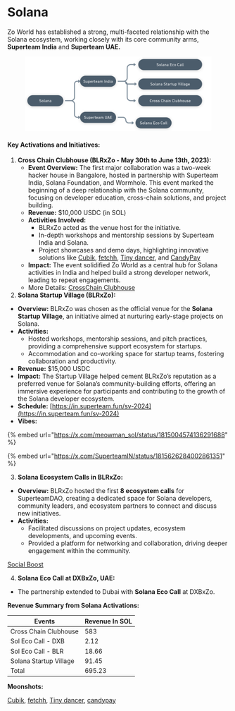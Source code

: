 # Solana

Zo World has established a strong, multi-faceted relationship with the Solana ecosystem, working closely with its core community arms, **Superteam India** and **Superteam UAE.**

<figure><img src="../.gitbook/assets/image (5) (1).png" alt=""><figcaption></figcaption></figure>

#### **Key Activations and Initiatives:**

1. **Cross Chain Clubhouse (BLRxZo - May 30th to June 13th, 2023):**
   * **Event Overview:** The first major collaboration was a two-week hacker house in Bangalore, hosted in partnership with Superteam India, Solana Foundation, and Wormhole. This event marked the beginning of a deep relationship with the Solana community, focusing on developer education, cross-chain solutions, and project building.
   * **Revenue:** $10,000 USDC (in SOL)
   * **Activities Involved:**
     * BLRxZo acted as the venue host for the initiative.
     * In-depth workshops and mentorship sessions by Superteam India and Solana.
     * Project showcases and demo days, highlighting innovative solutions like [Cubik](https://x.com/_cubik), [fetchh](https://x.com/fetcchx), [Tiny dancer](https://x.com/tinydancerio), and [CandyPay](https://x.com/candypayfun)
   * **Impact:** The event solidified Zo World as a central hub for Solana activities in India and helped build a strong developer network, leading to repeat engagements.
   * More Details: [CrossChain Clubhouse](https://www.notion.so/CrossChain-Clubhouse-cf5f198e851648f0a40ea99886be3954?pvs=21)
2. **Solana Startup Village (BLRxZo):**

* **Overview:** BLRxZo was chosen as the official venue for the **Solana Startup Village**, an initiative aimed at nurturing early-stage projects on Solana.
* **Activities:**
  * Hosted workshops, mentorship sessions, and pitch practices, providing a comprehensive support ecosystem for startups.
  * Accommodation and co-working space for startup teams, fostering collaboration and productivity.
* **Revenue:** $15,000 USDC
* **Impact:** The Startup Village helped cement BLRxZo’s reputation as a preferred venue for Solana’s community-building efforts, offering an immersive experience for participants and contributing to the growth of the Solana developer ecosystem.
* **Schedule:** [https://in.superteam.fun/sv-2024](https://in.superteam.fun/sv-2024)
* **Vibes:**

{% embed url="https://x.com/meowman_sol/status/1815004574136291688" %}

{% embed url="https://x.com/SuperteamIN/status/1815626284002861351" %}

3. **Solana Ecosystem Calls in BLRxZo:**

* **Overview:** BLRxZo hosted the first **8 ecosystem calls** for SuperteamDAO, creating a dedicated space for Solana developers, community leaders, and ecosystem partners to connect and discuss new initiatives.
* **Activities:**
  * Facilitated discussions on project updates, ecosystem developments, and upcoming events.
  * Provided a platform for networking and collaboration, driving deeper engagement within the community.

[Social Boost](https://www.notion.so/Social-Boost-13eb319deb85807da20dcb8788555767?pvs=21)

4. **Solana Eco Call at DXBxZo, UAE:**

* The partnership extended to Dubai with **Solana Eco Call** at DXBxZo.&#x20;

**Revenue Summary from Solana Activations:**

| **Events**             | **Revenue** **In SOL** |
| ---------------------- | ---------------------- |
| Cross Chain Clubhouse  | 583                    |
| Sol Eco Call - DXB     | 2.12                   |
| Sol Eco Call - BLR     | 18.66                  |
| Solana Startup Village | 91.45                  |
| Total                  | 695.23                 |

**Moonshots:**

[Cubik](https://x.com/_cubik), [fetchh](https://x.com/fetcchx), [Tiny dancer](https://x.com/tinydancerio), [candypay](https://x.com/candypayfun)
